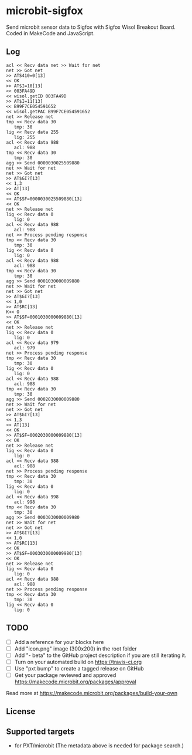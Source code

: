 # microbit-sigfox
Send microbit sensor data to Sigfox with Sigfox Wisol Breakout Board. Coded in MakeCode and JavaScript.

## Log

```
acl << Recv data net >> Wait for net
net >> Got net
>> ATS410=0[13]               
 << OK                         
>> AT$I=10[13]                
 << 003FA49D                   
<< wisol.getID 003FA49D
>> AT$I=11[13]                
 << B99F7CE054591652           
<< wisol.getPAC B99F7CE054591652
net >> Release net
tmp << Recv data 30
   tmp: 30
lig << Recv data 255
   lig: 255
acl << Recv data 988
   acl: 988
tmp << Recv data 30
   tmp: 30
agg >> Send 0000030025509880
net >> Wait for net
net >> Got net
>> AT$GI?[13]                 
 << 1,3                        
>> AT[13]                     
 << OK                         
>> AT$SF=0000030025509880[13] 
<< OK                         
net >> Release net
lig << Recv data 0
   lig: 0
acl << Recv data 988
   acl: 988
net >> Process pending response
tmp << Recv data 30
   tmp: 30
lig << Recv data 0
   lig: 0
acl << Recv data 988
   acl: 988
tmp << Recv data 30
   tmp: 30
agg >> Send 0001030000009880
net >> Wait for net
net >> Got net
>> AT$GI?[13]                 
 << 1,0                        
>> AT$RC[13]                  
K << O                         
>> AT$SF=0001030000009880[13] 
<< OK                         
net >> Release net
lig << Recv data 0
   lig: 0
acl << Recv data 979
   acl: 979
net >> Process pending response
tmp << Recv data 30
   tmp: 30
lig << Recv data 0
   lig: 0
acl << Recv data 988
   acl: 988
tmp << Recv data 30
   tmp: 30
agg >> Send 0002030000009880
net >> Wait for net
net >> Got net
>> AT$GI?[13]                 
 << 1,3                        
>> AT[13]                     
 << OK                         
>> AT$SF=0002030000009880[13] 
 << OK                         
net >> Release net
lig << Recv data 0
   lig: 0
acl << Recv data 988
   acl: 988
net >> Process pending response
tmp << Recv data 30
   tmp: 30
lig << Recv data 0
   lig: 0
acl << Recv data 998
   acl: 998
tmp << Recv data 30
   tmp: 30
agg >> Send 0003030000009980
net >> Wait for net
net >> Got net
>> AT$GI?[13]                 
 << 1,0                        
>> AT$RC[13]                  
 << OK                         
>> AT$SF=0003030000009980[13] 
 << OK                         
net >> Release net
lig << Recv data 0
   lig: 0
acl << Recv data 988
   acl: 988
net >> Process pending response
tmp << Recv data 30
   tmp: 30
lig << Recv data 0
   lig: 0

```

## TODO

- [ ] Add a reference for your blocks here
- [ ] Add "icon.png" image (300x200) in the root folder
- [ ] Add "- beta" to the GitHub project description if you are still iterating it.
- [ ] Turn on your automated build on https://travis-ci.org
- [ ] Use "pxt bump" to create a tagged release on GitHub
- [ ] Get your package reviewed and approved https://makecode.microbit.org/packages/approval

Read more at https://makecode.microbit.org/packages/build-your-own

## License



## Supported targets

* for PXT/microbit
(The metadata above is needed for package search.)

